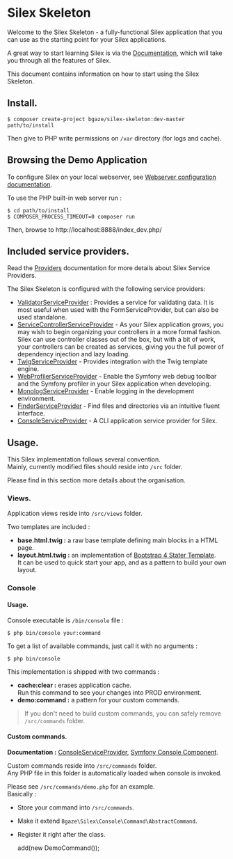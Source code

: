 # Silex Skeleton

Welcome to the Silex Skeleton - a fully-functional Silex application that you
can use as the starting point for your Silex applications.

A great way to start learning Silex is via the [Documentation][1], which will
take you through all the features of Silex.

This document contains information on how to start using the Silex Skeleton.

## Install.

    $ composer create-project bgaze/silex-skeleton:dev-master path/to/install

Then give to PHP write permissions on `/var` directory (for logs and cache).

## Browsing the Demo Application

To configure Silex on your local webserver, see [Webserver configuration documentation][2].

To use the PHP built-in web server run :

    $ cd path/to/install
    $ COMPOSER_PROCESS_TIMEOUT=0 composer run

Then, browse to http://localhost:8888/index_dev.php/

## Included service providers.

Read the [Providers][3] documentation for more details about Silex Service Providers.

The Silex Skeleton is configured with the following service providers:

* [ValidatorServiceProvider][4] : Provides a service for validating data. It is
  most useful when used with the FormServiceProvider, but can also be used
  standalone.
* [ServiceControllerServiceProvider][5] - As your Silex application grows, you
  may wish to begin organizing your controllers in a more formal fashion.
  Silex can use controller classes out of the box, but with a bit of work,
  your controllers can be created as services, giving you the full power of
  dependency injection and lazy loading.
* [TwigServiceProvider][6] - Provides integration with the Twig template engine.
* [WebProfilerServiceProvider][7] - Enable the Symfony web debug toolbar and
  the Symfony profiler in your Silex application when developing.
* [MonologServiceProvider][8] - Enable logging in the development environment.
* [FinderServiceProvider][9] - Find files and directories via an intuitive fluent interface.
* [ConsoleServiceProvider][10] - A CLI application service provider for Silex.

## Usage.

This Silex implementation follows several convention.  
Mainly, currently modified files should reside into `/src` folder.

Please find in this section more details about the organisation.

### Views.

Application views reside into `/src/views` folder. 

Two templates are included :

* **base.html.twig :** a raw base template defining main blocks in a HTML page.
* **layout.html.twig :** an implementation of [Bootstrap 4 Stater Template][11].  
It can be used to quick start your app, and as a pattern to build your own layout.

### Console

#### Usage.

Console executable is `/bin/console` file :

    $ php bin/console your:command

To get a list of available commands, just call it with no arguments :

    $ php bin/console

This implementation is shipped with two commands :

+ **cache:clear :** erases application cache.  
Run this command to see your changes into PROD environment.
+ **demo:command :** a pattern for your custom commands.

> If you don't need to build custom commands, you can safely remove `/src/commands` folder. 

#### Custom commands.

**Documentation :** [ConsoleServiceProvider][10], [Symfony Console Component][12].

Custom commands reside into `/src/commands` folder.  
Any PHP file in this folder is automatically loaded when console is invoked.

Please see `/src/commands/demo.php` for an example.  
Basically :

* Store your command into `/src/commands`.
* Make it extend `Bgaze\Silex\Console\Command\AbstractCommand`.
* Register it right after the class.


    <?php
    # src/commands/mycommand.php
    
    use Bgaze\Silex\Console\Command\AbstractCommand;

    class MyCommand extends AbstractCommand {

        // ...

    }

    $app['console']->add(new DemoCommand());





[1]: http://silex.sensiolabs.org/documentation
[2]: https://silex.symfony.com/doc/2.0/web_servers.html
[3]: http://silex.sensiolabs.org/doc/providers.html
[4]: http://silex.sensiolabs.org/doc/master/providers/validator.html
[5]: http://silex.sensiolabs.org/doc/master/providers/service_controller.html
[6]: http://silex.sensiolabs.org/doc/master/providers/twig.html
[7]: http://github.com/silexphp/Silex-WebProfiler
[8]: http://silex.sensiolabs.org/doc/master/providers/monolog.html
[9]: https://github.com/bgaze/silex-finder-provider
[10]: https://github.com/bgaze/silex-console-provider
[11]: https://v4-alpha.getbootstrap.com/examples/starter-template/
[12]: http://symfony.com/doc/current/components/console/introduction.html
